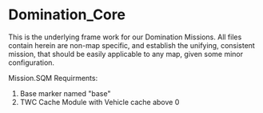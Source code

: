 # Domination_Core

This is the underlying frame work for our Domination Missions. All files contain herein are non-map specific, and establish the unifying, consistent mission, that should be easily applicable to any map, given some minor configuration.

Mission.SQM Requirments:
1. Base marker named "base"
2. TWC Cache Module with Vehicle cache above 0